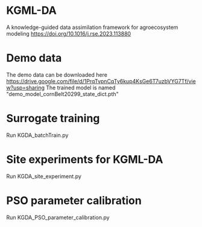 # KGML-DA
A knowledge-guided data assimilation framework for agroecosystem modeling https://doi.org/10.1016/j.rse.2023.113880

# Demo data
The demo data can be downloaded here https://drive.google.com/file/d/1PrqTvpnCqTy6kup4KsGe6T7uzbVYG7Tf/view?usp=sharing
The trained model is named "demo_model_cornBelt20299_state_dict.pth"

# Surrogate training
Run KGDA_batchTrain.py

# Site experiments for KGML-DA
Run KGDA_site_experiment.py

# PSO parameter calibration
Run KGDA_PSO_parameter_calibration.py
